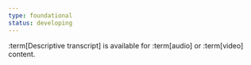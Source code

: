 ```yaml
---
type: foundational
status: developing
---
```


:term[Descriptive transcript] is available for :term[audio] or :term[video] content.
